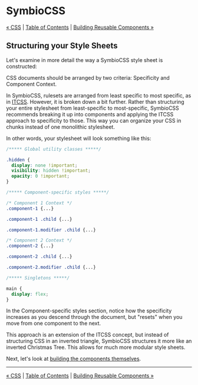 # SymbioCSS

[&laquo; CSS](02_css.md) | [Table of Contents](https://github.com/gbdrummer/symbiocss) | [Building Reusable Components &raquo;](04_building-reusable-components.md)

## Structuring your Style Sheets

Let's examine in more detail the way a SymbioCSS style sheet is constructed:

CSS documents should be arranged by two criteria: Specificity and Component Context.

In SymbioCSS, rulesets are arranged from least specific to most specific, as in [ITCSS](http://itcss.io/). However, it is broken down a bit further. Rather than structuring your entire stylesheet from least-specific to most-specific, SymbioCSS recommends breaking it up into components and applying the ITCSS approach to specificity to those. This way you can organize your CSS in chunks instead of one monolithic stylesheet.

In other words, your stylesheet will look something like this:

```CSS
/***** Global utility classes *****/

.hidden {
  display: none !important;
  visibility: hidden !important;
  opacity: 0 !important;
}

/***** Component-specific styles *****/

/* Component 1 Context */
.component-1 {...}

.component-1 .child {...}

.component-1.modifier .child {...}

/* Component 2 Context */
.component-2 {...}

.component-2 .child {...}

.component-2.modifier .child {...}

/***** Singletons *****/

main {
  display: flex;
}

```

In the Component-specific styles section, notice how the specificity increases as you descend through the document, but "resets" when you move from one component to the next.

This approach is an extension of the ITCSS concept, but instead of structuring CSS in an inverted triangle, SymbioCSS structures it more like an inverted Christmas Tree. This allows for much more modular style sheets.

Next, let's look at [building the components themselves](04_building-reusable-components.md).

---
[&laquo; CSS](02_css.md) | [Table of Contents](https://github.com/gbdrummer/symbiocss) | [Building Reusable Components &raquo;](04_building-reusable-components.md)
